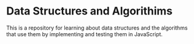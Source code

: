 # Data Structures and Algorithims
This is a repository for learning about data structures and the algorithms that use them by implementing and testing them in JavaScript.
